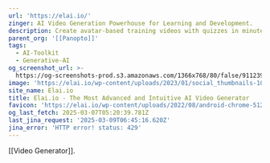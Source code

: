 ```yaml
---
url: 'https://elai.io/'
zinger: AI Video Generation Powerhouse for Learning and Development.
description: Create avatar-based training videos with quizzes in minutes.
parent_org: '[[Panopto]]'
tags:
  - AI-Toolkit
  - Generative-AI
og_screenshot_url: >-
  https://og-screenshots-prod.s3.amazonaws.com/1366x768/80/false/911239b13ca5fe22812a6c5f2a13a0669afe8b0073b6b08af27d16c1a9f04e84.jpeg
image: 'https://elai.io/wp-content/uploads/2023/01/social_thumbnails-1024x502.png'
site_name: Elai.io
title: Elai.io - The Most Advanced and Intuitive AI Video Generator
favicon: 'https://elai.io/wp-content/uploads/2022/08/android-chrome-512x512-1.png'
og_last_fetch: 2025-03-07T05:20:39.781Z
last_jina_request: '2025-03-09T06:45:16.620Z'
jina_error: 'HTTP error! status: 429'
---
```

[[Video Generator]].
